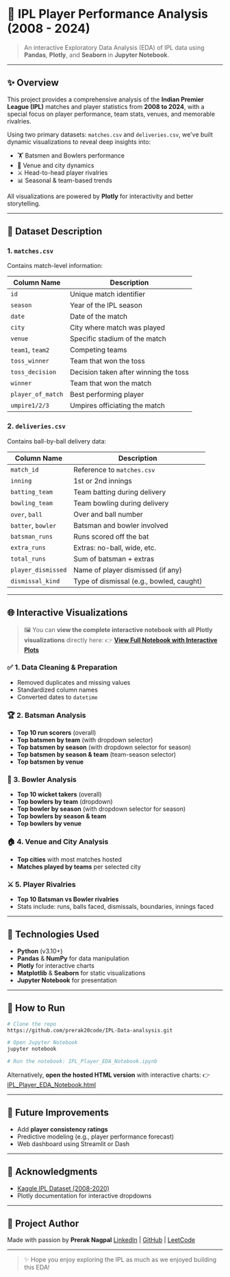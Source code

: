 # 🏏 IPL Player Performance Analysis (2008 - 2024)

> An interactive Exploratory Data Analysis (EDA) of IPL data using **Pandas**, **Plotly**, and **Seaborn** in **Jupyter Notebook**.

---

## ✨ Overview

This project provides a comprehensive analysis of the **Indian Premier League (IPL)** matches and player statistics from **2008 to 2024**, with a special focus on player performance, team stats, venues, and memorable rivalries.

Using two primary datasets: `matches.csv` and `deliveries.csv`, we've built dynamic visualizations to reveal deep insights into:

* 🏋️ Batsmen and Bowlers performance
* 🏢 Venue and city dynamics
* ⚔️ Head-to-head player rivalries
* 📊 Seasonal & team-based trends

All visualizations are powered by **Plotly** for interactivity and better storytelling.

---

## 📃 Dataset Description

### 1. `matches.csv`

Contains match-level information:

| Column Name       | Description                           |
| ----------------- | ------------------------------------- |
| `id`              | Unique match identifier               |
| `season`          | Year of the IPL season                |
| `date`            | Date of the match                     |
| `city`            | City where match was played           |
| `venue`           | Specific stadium of the match         |
| `team1`, `team2`  | Competing teams                       |
| `toss_winner`     | Team that won the toss                |
| `toss_decision`   | Decision taken after winning the toss |
| `winner`          | Team that won the match               |
| `player_of_match` | Best performing player                |
| `umpire1/2/3`     | Umpires officiating the match         |

### 2. `deliveries.csv`

Contains ball-by-ball delivery data:

| Column Name        | Description                              |
| ------------------ | ---------------------------------------- |
| `match_id`         | Reference to `matches.csv`               |
| `inning`           | 1st or 2nd innings                       |
| `batting_team`     | Team batting during delivery             |
| `bowling_team`     | Team bowling during delivery             |
| `over`, `ball`     | Over and ball number                     |
| `batter`, `bowler` | Batsman and bowler involved              |
| `batsman_runs`     | Runs scored off the bat                  |
| `extra_runs`       | Extras: no-ball, wide, etc.              |
| `total_runs`       | Sum of batsman + extras                  |
| `player_dismissed` | Name of player dismissed (if any)        |
| `dismissal_kind`   | Type of dismissal (e.g., bowled, caught) |

---

## 🌐 Interactive Visualizations

> 🖼️ You can **view the complete interactive notebook with all Plotly visualizations** directly here:
> 👉 **[View Full Notebook with Interactive Plots](https://prerak20code.github.io/IPL-Data-analsysis/ipl_analysis/IPL_Player_EDA_Notebook.html)**

### ✅ 1. Data Cleaning & Preparation

* Removed duplicates and missing values
* Standardized column names
* Converted dates to `datetime`

### 🏆 2. Batsman Analysis

* **Top 10 run scorers** (overall)
* **Top batsmen by team** (with dropdown selector)
* **Top batsmen by season** (with dropdown selector for season)
* **Top batsmen by season & team** (team-season selector)
* **Top batsmen by venue**

### 🌿 3. Bowler Analysis

* **Top 10 wicket takers** (overall)
* **Top bowlers by team** (dropdown)
* **Top bowler by season** (with dropdown selector for season)
* **Top bowlers by season & team**
* **Top bowlers by venue**

### 🏠 4. Venue and City Analysis

* **Top cities** with most matches hosted
* **Matches played by teams** per selected city

### ⚔️ 5. Player Rivalries

* **Top 10 Batsman vs Bowler rivalries**
* Stats include: runs, balls faced, dismissals, boundaries, innings faced

---

## 📅 Technologies Used

* **Python** (v3.10+)
* **Pandas** & **NumPy** for data manipulation
* **Plotly** for interactive charts
* **Matplotlib** & **Seaborn** for static visualizations
* **Jupyter Notebook** for presentation

---

## 📖 How to Run

```bash
# Clone the repo
https://github.com/prerak20code/IPL-Data-analsysis.git

# Open Jupyter Notebook
jupyter notebook

# Run the notebook: IPL_Player_EDA_Notebook.ipynb
```

Alternatively, **open the hosted HTML version** with interactive charts:
👉 [IPL\_Player\_EDA\_Notebook.html](https://prerak20code.github.io/IPL-Data-analsysis/ipl_analysis/IPL_Player_EDA_Notebook.html)

---

## 🚀 Future Improvements

* Add **player consistency ratings**
* Predictive modeling (e.g., player performance forecast)
* Web dashboard using Streamlit or Dash

---

## 🙏 Acknowledgments

* [Kaggle IPL Dataset (2008-2020)](https://www.kaggle.com/datasets/moumita09/ipl-complete-dataset-2008-2020)
* Plotly documentation for interactive dropdowns

---

## 🚀 Project Author

Made with passion by **Prerak Nagpal**
[LinkedIn](https://www.linkedin.com/in/prerak-nagpal-1815ba24a/) | [GitHub](https://github.com/prerak20code) | [LeetCode](https://leetcode.com/u/prerak1234/)

---

> ✨ Hope you enjoy exploring the IPL as much as we enjoyed building this EDA!
